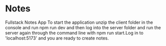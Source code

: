 # Notes
Fullstack Notes App
To start the application unzip the client folder in the console and run npm run dev and then log into the server folder and run the server again through the command line with npm run start.Log in to 'localhost:5173' and you are ready to create notes.
